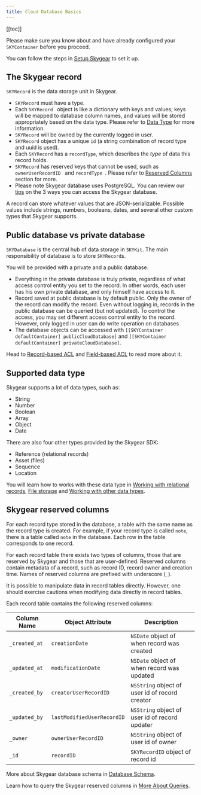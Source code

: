 ```yaml
---
title: Cloud Database Basics
---
```


[[toc]]


Please make sure you know about and have already configured your
`SKYContainer` before you proceed.

You can follow the steps in [Setup Skygear][doc-setup-skygear] to set it up.

## The Skygear record

`SKYRecord` is the data storage unit in Skygear.

- `SKYRecord` must have a type.
- Each `SKYRecord ` object is like a dictionary with keys and values; keys will be mapped to database column names, and values will be stored appropriately
based on the data type. Please refer to [Data Type][doc-data-type] for more information.
- `SKYRecord` will be owned by the currently logged in user.
- `SKYRecord` object has a unique `id` (a string combination of record type and uuid is used).
- Each `SKYRecord` has a `recordType`, which describes the _type_ of data this record holds.
- `SKYRecord` has reserved keys that cannot be used, such as `ownerUserRecordID ` and `recordType `. Please refer to [Reserved Columns][doc-reserved-columns] section for more.
- Please note Skygear database uses PostgreSQL. You can review our [tips](https://docs.skygear.io/guides/intro/quickstart/js/#tips-anchor) on the 3 ways you can access the Skygear database.


A record can store whatever values that are JSON-serializable. Possible values include
strings, numbers, booleans, dates, and several other custom types that Skygear
supports.

## Public database vs private database

`SKYDatabase` is the central hub of data storage in `SKYKit`. The main responsibility of database is to store `SKYRecord`s.

You will be provided with a private and a public database.

- Everything in the private database is truly private, regardless of what access
control entity you set to the record. In other words, each user has his own
private database, and only himself have access to it.
- Record saved at public database is by default public. Only the owner of the record can modify the record. Even without logging in, records in the public database can be queried (but not updated).
To control the access, you may set different access control entity to the record. However, only logged in user can do write operation on databases
- The database objects can be accessed with `[[SKYContainer defaultContainer] publicCloudDatabase]` and `[[SKYContainer defaultContainer] privateCloudDatabase]`.

Head to [Record-based ACL][doc-record-acl] and [Field-based ACL][doc-field-acl] to read more about it.

## Supported data type

Skygear supports a lot of data types, such as:
- String
- Number
- Boolean
- Array
- Object
- Date

There are also four other types provided by the Skygear SDK:
- Reference (relational records)
- Asset (files)
- Sequence
- Location

You will learn how to works with these data type in [Working with relational records][doc-relational-record], [File storage][doc-files] and [Working with other data types][doc-data-type].

## Skygear reserved columns

For each record type stored in the database, a table with the same name as the record type is created. For example, if your record type is called `note`, there is a table called `note` in the database. Each row in the table corresponds to one record.

For each record table there exists two types of columns, those that are reserved by Skygear and those that are user-defined. Reserved columns contain metadata of a record, such as record ID, record owner and creation time. Names of reserved columns are prefixed with underscore (`_`).

It is possible to manipulate data in record tables directly. However, one should exercise cautions when modifying data directly in record tables.

Each record table contains the following reserved columns:

| Column Name   | Object Attribute           | Description                                     |
|---------------|----------------------------|-------------------------------------------------|
| `_created_at` | `creationDate`             | `NSDate` object of when record was created      |
| `_updated_at` | `modificationDate`         | `NSDate` object of when record was updated      |
| `_created_by` | `creatorUserRecordID`      | `NSString` object of user id of record creator  |
| `_updated_by` | `lastModifiedUserRecordID` | `NSString` object of user id of record updater  |
| `_owner`      | `ownerUserRecordID`        | `NSString` object of user id of owner           |
| `_id`         | `recordID`                 | `SKYRecordID` object of record id               |

More about Skygear database schema in [Database Schema][doc-database-schema].

Learn how to query the Skygear reserved columns in [More About Queries](/guides/cloud-db/queries/ios/#querying-skygear-reserved-columns).


[doc-setup-skygear]: /guides/get-started/ios/
[doc-data-type]: /guides/cloud-db/data-types/ios/
[doc-reserved-columns]: #reserved-columns
[doc-database-schema]: /guides/advanced/database-schema/
[doc-queries]: /guides/cloud-db/queries/ios/
[doc-relational-record]:/guides/cloud-db/relational-records/ios/
[doc-files]:/guides/cloud-db/files/ios/
[doc-record-acl]: /guides/acl/record-acl/ios/
[doc-field-acl]: /guides/acl/field-acl/
